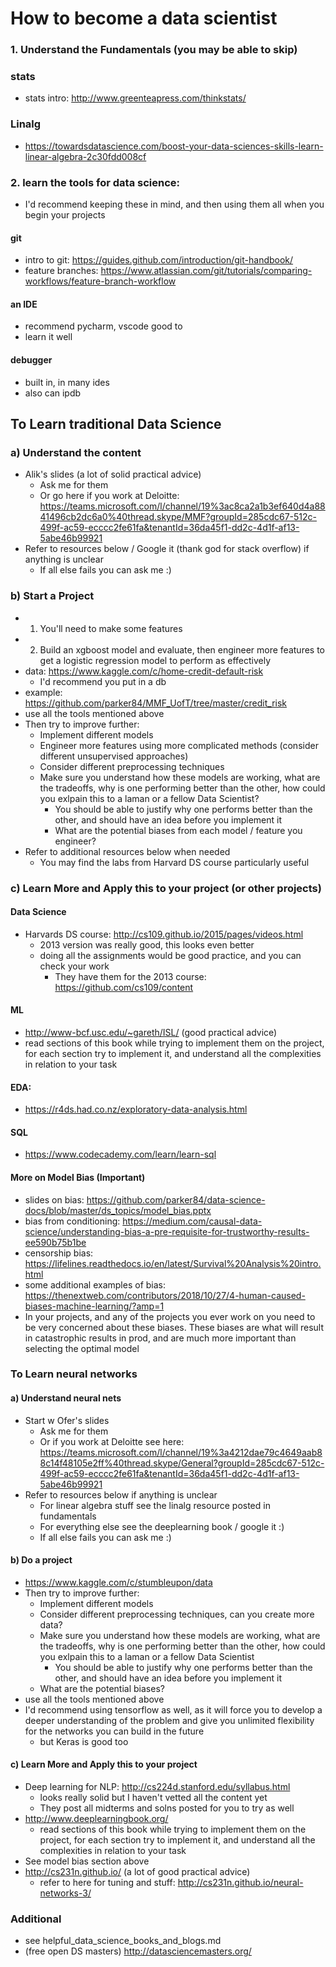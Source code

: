 # How to become a data scientist

### 1. Understand the Fundamentals (you may be able to skip)

### stats
- stats intro: http://www.greenteapress.com/thinkstats/

### Linalg
- https://towardsdatascience.com/boost-your-data-sciences-skills-learn-linear-algebra-2c30fdd008cf

### 2. learn the tools for data science:
- I'd recommend keeping these in mind, and then using them all when you begin your projects

#### git 
- intro to git: https://guides.github.com/introduction/git-handbook/
- feature branches: https://www.atlassian.com/git/tutorials/comparing-workflows/feature-branch-workflow

#### an IDE
- recommend pycharm, vscode good to
- learn it well

#### debugger
- built in, in many ides
- also can ipdb

## To Learn traditional Data Science

### a) Understand the content
- Alik's slides (a lot of solid practical advice)
    - Ask me for them
    - Or go here if you work at Deloitte: https://teams.microsoft.com/l/channel/19%3ac8ca2a1b3ef640d4a8841496cb2dc6a0%40thread.skype/MMF?groupId=285cdc67-512c-499f-ac59-ecccc2fe61fa&tenantId=36da45f1-dd2c-4d1f-af13-5abe46b99921
- Refer to resources below / Google it (thank god for stack overflow) if anything is unclear
    - If all else fails you can ask me :)

### b) Start a Project
- 1. You'll need to make some features
- 2. Build an xgboost model and evaluate, then engineer more features to get a logistic regression model to perform as effectively
- data: https://www.kaggle.com/c/home-credit-default-risk
    - I'd recommend you put in a db
- example: https://github.com/parker84/MMF_UofT/tree/master/credit_risk
- use all the tools mentioned above
- Then try to improve further:
    - Implement different models
    - Engineer more features using more complicated methods (consider different unsupervised approaches)
    - Consider different preprocessing techniques
    - Make sure you understand how these models are working, what are the tradeoffs, why is one performing better than the other, how could you exlpain this to a laman or a fellow Data Scientist?
        - You should be able to justify why one performs better than the other, and should have an idea before you implement it
        - What are the potential biases from each model / feature you engineer?
- Refer to additional resources below when needed
    - You may find the labs from Harvard DS course particularly useful

### c) Learn More and Apply this to your project (or other projects)

#### Data Science
- Harvards DS course: http://cs109.github.io/2015/pages/videos.html
    - 2013 version was really good, this looks even better
    - doing all the assignments would be good practice, and you can check your work
        - They have them for the 2013 course: https://github.com/cs109/content

#### ML
- http://www-bcf.usc.edu/~gareth/ISL/ (good practical advice)
- read sections of this book while trying to implement them on the project, for each section try to implement it, and understand all the complexities in relation to your task


#### EDA:
- https://r4ds.had.co.nz/exploratory-data-analysis.html

#### SQL
- https://www.codecademy.com/learn/learn-sql

#### More on Model Bias (Important)
- slides on bias: https://github.com/parker84/data-science-docs/blob/master/ds_topics/model_bias.pptx
- bias from conditioning: https://medium.com/causal-data-science/understanding-bias-a-pre-requisite-for-trustworthy-results-ee590b75b1be
- censorship bias: https://lifelines.readthedocs.io/en/latest/Survival%20Analysis%20intro.html
- some additional examples of bias: https://thenextweb.com/contributors/2018/10/27/4-human-caused-biases-machine-learning/?amp=1
- In your projects, and any of the projects you ever work on you need to be very concerned about these biases. These biases are what will result in catastrophic results in prod, and are much more important than selecting the optimal model


### To Learn neural networks

#### a) Understand neural nets
- Start w Ofer's slides
    - Ask me for them
    - Or if you work at Deloitte see here: https://teams.microsoft.com/l/channel/19%3a4212dae79c4649aab88c14f48105e2ff%40thread.skype/General?groupId=285cdc67-512c-499f-ac59-ecccc2fe61fa&tenantId=36da45f1-dd2c-4d1f-af13-5abe46b99921
- Refer to resources below if anything is unclear
    - For linear algebra stuff see the linalg resource posted in fundamentals
    - For everything else see the deeplearning book / google it :)
    - If all else fails you can ask me :)

#### b) Do a project
- https://www.kaggle.com/c/stumbleupon/data
- Then try to improve further:
    - Implement different models
    - Consider different preprocessing techniques, can you create more data?
    - Make sure you understand how these models are working, what are the tradeoffs, why is one performing better than the other, how could you exlpain this to a laman or a fellow Data Scientist
        - You should be able to justify why one performs better than the other, and should have an idea before you implement it
    - What are the potential biases?
- use all the tools mentioned above
- I'd recommend using tensorflow as well, as it will force you to develop a deeper understanding of the problem and give you unlimited flexibility for the networks you can build in the future
    - but Keras is good too

#### c) Learn More and Apply this to your project
- Deep learning for NLP: http://cs224d.stanford.edu/syllabus.html
    - looks really solid but I haven't vetted all the content yet
    - They post all midterms and solns posted for you to try as well
- http://www.deeplearningbook.org/
    - read sections of this book while trying to implement them on the project, for each section try to implement it, and understand all the complexities in relation to your task
- See model bias section above
- http://cs231n.github.io/ (a lot of good practical advice)
    - refer to here for tuning and stuff: http://cs231n.github.io/neural-networks-3/



### Additional
- see helpful_data_science_books_and_blogs.md
- (free open DS masters) http://datasciencemasters.org/